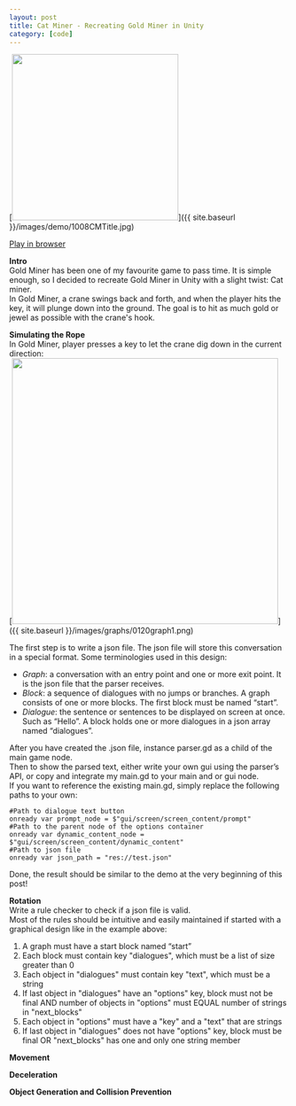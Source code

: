```yaml
---
layout: post
title: Cat Miner - Recreating Gold Miner in Unity
category: [code]
---
```


[<img src="{{ site.baseurl }}/images/demo/1008CMTitle.jpg" style="width: 300px;"/>]({{ site.baseurl }}/images/demo/1008CMTitle.jpg)

[Play in browser](https://badguts.itch.io/cat-miner
) 
<!--more-->

**Intro**   
Gold Miner has been one of my favourite game to pass time. It is simple enough, so I decided to recreate Gold Miner in Unity with a slight twist: Cat miner.  
In Gold Miner, a crane swings back and forth, and when the player hits the key, it will plunge down into the ground. The goal is to hit as much gold or jewel as possible with the crane's hook. 

**Simulating the Rope**  
In Gold Miner, player presses a key to let the crane dig down in the current direction:  
[<img src="{{ site.baseurl }}/images/graphs/0120graph1.png" style="width: 480px;"/>]({{ site.baseurl }}/images/graphs/0120graph1.png)
 
The first step is to write a json file. The json file will store this conversation in a special format. Some terminologies used in this design:  
- *Graph*: a conversation with an entry point and one or more exit point. It is the json file that the parser receives.  
- *Block*: a sequence of dialogues with no jumps or branches. A graph consists of one or more blocks. The first block must be named “start”.   
- *Dialogue*: the sentence or sentences to be displayed on screen at once. Such as “Hello”. A block holds one or more dialogues in a json array named “dialogues”.  

After you have created the .json file, instance parser.gd as a child of the main game node.  
Then to show the parsed text, either write your own gui using the parser’s API, or copy and integrate my main.gd to your main and or gui node.  
If you want to reference the existing main.gd, simply replace the following paths to your own:  

<pre><code>#Path to dialogue text button
onready var prompt_node = $"gui/screen/screen_content/prompt"
#Path to the parent node of the options container  
onready var dynamic_content_node = $"gui/screen/screen_content/dynamic_content"
#Path to json file
onready var json_path = "res://test.json"
</code></pre>


Done, the result should be similar to the demo at the very beginning of this post! 

**Rotation**  
Write a rule checker to check if a json file is valid.  
Most of the rules should be intuitive and easily maintained if started with a graphical design like in the example above:  
1. A graph must have a start block named “start”  
2. Each block must contain key "dialogues", which must be a list of size greater than 0  
3. Each object in "dialogues" must contain key "text", which must be a string  
4. If last object in "dialogues" have an "options" key, block must not be final AND number of objects in "options" must EQUAL number of strings in "next\_blocks"  
5. Each object in "options" must have a "key" and a "text" that are strings  
6. If last object in "dialogues" does not have "options" key,  block must be final OR "next\_blocks" has one and only one string member  

**Movement** 

**Deceleration** 

**Object Generation and Collision Prevention** 







